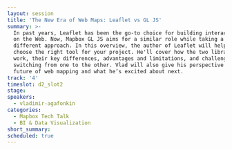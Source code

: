 ```yaml
---
layout: session
title: 'The New Era of Web Maps: Leaflet vs GL JS'
summary: >-
  In past years, Leaflet has been the go-to choice for building interactive maps
  on the Web. Now, Mapbox GL JS aims for a similar role while taking a radically
  different approach. In this overview, the author of Leaflet will help you
  choose the right tool for your project. He'll cover how the two libraries
  work, their key differences, advantages and limitations, and challenges of
  switching from one to the other. Vlad will also give his perspective on the
  future of web mapping and what he’s excited about next.
track: '4'
timeslot: d2_slot2
stage:
speakers:
  - vladimir-agafonkin
categories:
  - Mapbox Tech Talk
  - BI & Data Visualization
short_summary: 
scheduled: true
---
```


